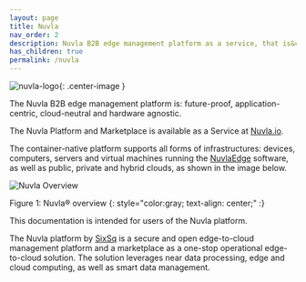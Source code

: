 ```yaml
---
layout: page
title: Nuvla
nav_order: 2
description: Nuvla B2B edge management platform as a service, that is&colon; future-proof, application-centric, cloud-neutral and hardware agnostic
has_children: true
permalink: /nuvla
---
```


![nuvla-logo](/assets/img/nuvla-logo.png){: .center-image }

The Nuvla B2B edge management platform is: future-proof, application-centric, cloud-neutral and hardware agnostic.

The Nuvla Platform and Marketplace is available as a Service at [Nuvla.io](https://nuvla.io).

The container-native platform supports all forms of infrastructures: devices, computers, servers and virtual machines running the [NuvlaEdge](/nuvlaedge) software, as well as public, private and hybrid clouds, as shown in the image below.

![Nuvla Overview](/assets/img/nuvla-diagram.png)

Figure 1: Nuvla® overview
{: style="color:gray; text-align: center;" :}

This documentation is intended for users of the Nuvla platform.

The Nuvla platform by [SixSq](https://sixsq.com) is a secure and open edge-to-cloud management platform and a marketplace as a one-stop operational edge-to-cloud solution. The solution leverages near data processing, edge and cloud computing, as well as smart data management.
